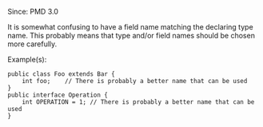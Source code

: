 Since: PMD 3.0

It is somewhat confusing to have a field name matching the declaring type name.
This probably means that type and/or field names should be chosen more carefully.

Example(s):
```
public class Foo extends Bar {
    int foo;    // There is probably a better name that can be used
}
public interface Operation {
    int OPERATION = 1; // There is probably a better name that can be used
}
```
